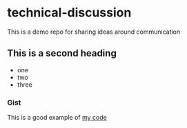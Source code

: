 # technical-discussion
This is a demo repo for sharing ideas around communication


## This is a second heading

* one
* two
* three

### Gist

This is a good example of [my code](https://gist.github.com/devBasav/335ed733b49ec1c97ab03ba22037dfef)
